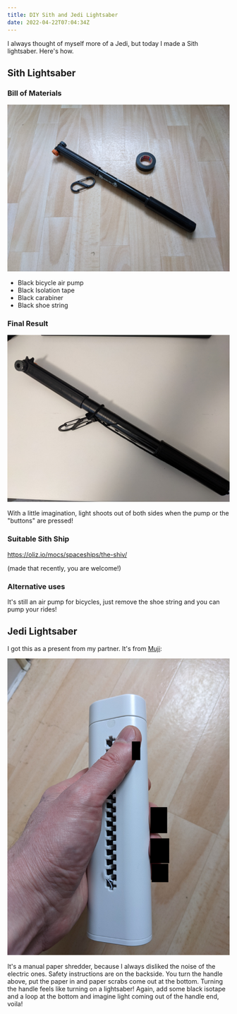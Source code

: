 ```yaml
---
title: DIY Sith and Jedi Lightsaber
date: 2022-04-22T07:04:34Z
---
```


I always thought of myself more of a Jedi, but today I made a Sith lightsaber. Here's how.

## Sith Lightsaber

### Bill of Materials

![Cheers!](mats.jpg)

* Black bicycle air pump
* Black Isolation tape
* Black carabiner
* Black shoe string

### Final Result

![Final thing](result.jpg)

With a little imagination, light shoots out of both sides when the pump or the "buttons" are pressed!

### Suitable Sith Ship

https://oliz.io/mocs/spaceships/the-shiv/

(made that recently, you are welcome!)

### Alternative uses

It's still an air pump for bicycles, just remove the shoe string and you can pump your rides!

## Jedi Lightsaber

I got this as a present from my partner. It's from [Muji](https://www.muji.com/):

![Jedi Lightsaber with safety on](jedi_lightsaber.jpg)

It's a manual paper shredder, because I always disliked the noise of the electric ones. Safety instructions are on the backside. You turn the handle above, put the paper in and paper scrabs come out at the bottom. Turning the handle feels like turning on a lightsaber! Again, add some black isotape and a loop at the bottom and imagine light coming out of the handle end, voila!

